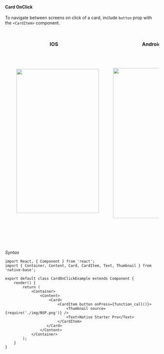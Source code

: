#### Card OnClick

To navigate between screens on click of a card, include <code>button</code> prop with the <code>&lt;CardItem></code> component.

<br />
    <table>
      <thead>
        <tr style="border-style: hidden">
          <th style="border-style: hidden; padding-right: 34px;">IOS</th>
          <th style="padding-right: 140px;">Android</th>
        </tr>
      </thead>
      <thead>
        <tr style="border-style: hidden">
          <th style="border-style: hidden"><div style="background: url(../../assets/iphone.png) no-repeat; padding: 63px 20px 100px 18px; width: 292px"><img height="470" width="270" src="{{('../../assets/ios/components/card-onclick.gif')}}" alt="" /></div></th>
          <th><div style="background: url(../../assets/android.png) no-repeat; padding: 45px 118px 68px 0px; background-size: 292px 576px;"><img height="490" width="266" src="{{('../../assets/android/components/card-onclick.gif')}}" alt="" /></div></th>
        </tr>
      </thead>
    </table>

*Syntax*

<pre class="line-numbers"><code class="language-jsx">import React, { Component } from 'react';
import { Container, Content, Card, CardItem, Text, Thumbnail } from 'native-base';
​
export default class CardOnClickExample extends Component {
    render() {
        return (
            &lt;Container>
                &lt;Content>
                    &lt;Card>
                        &lt;CardItem button onPress={function_call()}>
                            &lt;Thumbnail source={require('./img/NSP.png')} />
                            &lt;Text>Native Starter Pro&lt;/Text>
                        &lt;/CardItem>
                   &lt;/Card>
                &lt;/Content>
            &lt;/Container>
        );
    }
}</code></pre>
